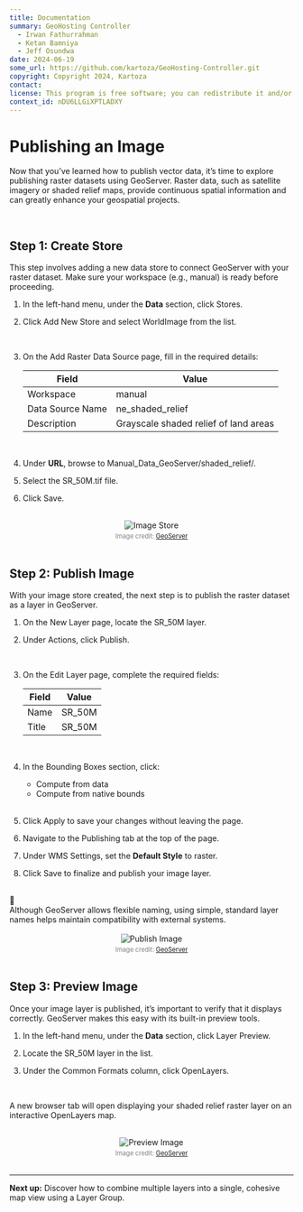 ```yaml
---
title: Documentation
summary: GeoHosting Controller
  - Irwan Fathurrahman
  - Ketan Bamniya
  - Jeff Osundwa
date: 2024-06-19
some_url: https://github.com/kartoza/GeoHosting-Controller.git
copyright: Copyright 2024, Kartoza
contact:
license: This program is free software; you can redistribute it and/or modify it under the terms of the GNU Affero General Public License as published by the Free Software Foundation; either version 3 of the License, or (at your option) any later version.
context_id: nDU6LLGiXPTLADXY
---
```


# Publishing an Image

Now that you’ve learned how to publish vector data, it’s time to explore publishing raster datasets using GeoServer. Raster data, such as satellite imagery or shaded relief maps, provide continuous spatial information and can greatly enhance your geospatial projects.

<br>

## Step 1: Create Store

This step involves adding a new data store to connect GeoServer with your raster dataset. Make sure your workspace (e.g., <span class="ui-filename">manual</span>) is ready before proceeding.

1. In the left-hand menu, under the **Data** section, click <span class="ui-generic-label">Stores</span>.

2. Click <span class="ui-generic-label">Add New Store</span> and select <span class="ui-generic-label">WorldImage</span> from the list.

      <br>

3. On the <span class="ui-page-label">Add Raster Data Source</span> page, fill in the required details:

     <table class="my-table-style">
     <thead>
     <tr>
          <th>Field</th>
          <th>Value</th>
     </tr>
     </thead>
     <tbody>
     <tr>
          <td>Workspace</td>
          <td>manual</td>
     </tr>
     <tr>
          <td>Data Source Name</td>
          <td>ne_shaded_relief</td>
     </tr>
     <tr>
          <td>Description</td>
          <td>Grayscale shaded relief of land areas</td>
     </tr>
     </tbody>
     </table>

     <br>

4. Under **URL**, browse to <span class="ui-filename">Manual_Data_GeoServer/shaded_relief/</span>.

5. Select the <span class="ui-filename">SR_50M.tif</span> file.

6. Click <span class="ui-generic-label">Save</span>.

<br>

<div style="text-align: center;">
  <img src="../../img/geoserver-img-16-1.png" alt="Image Store" width="auto">
  <div style="font-size: 0.8em; color: gray; margin-top: 4px;">
    Image credit: <a href="https://geoserver.org/" target="_blank">GeoServer</a>
  </div>
</div>

<br>

## Step 2: Publish Image

With your image store created, the next step is to publish the raster dataset as a layer in GeoServer.

1. On the <span class="ui-page-label">New Layer</span> page, locate the <span class="ui-filename">SR_50M</span> layer. 

2. Under Actions, click <span class="ui-generic-label">Publish</span>.

      <br>

3. On the <span class="ui-page-label">Edit Layer</span> page, complete the required fields:

     <table class="my-table-style">
     <thead>
     <tr>
          <th>Field</th>
          <th>Value</th>
     </tr>
     </thead>
     <tbody>
     <tr>
          <td>Name</td>
          <td>SR_50M</td>
     </tr>
     <tr>
          <td>Title</td>
          <td>SR_50M</td>
     </tr>
     </tbody>
     </table>

     <br>

4. In the Bounding Boxes section, click:

     - <span class="ui-generic-label">Compute from data</span>
     - <span class="ui-generic-label">Compute from native bounds</span>

     <br>

5. Click <span class="ui-generic-label">Apply</span> to save your changes without leaving the page.

6. Navigate to the <span class="ui-page-label">Publishing</span> tab at the top of the page.

7. Under WMS Settings, set the **Default Style** to <span class="ui-filename">raster</span>.

8. Click <span class="ui-generic-label">Save</span> to finalize and publish your image layer.

<br>

<div class="alert alert-note">
  <div class="alert-icon">📝</div>
  <div class="alert-text">
    Although GeoServer allows flexible naming, using simple, standard layer names helps maintain compatibility with external systems.
  </div>
</div>

<br>

<div style="text-align: center;">
  <img src="../../img/geoserver-img-16-2.png" alt="Publish Image" width="auto">
  <div style="font-size: 0.8em; color: gray; margin-top: 4px;">
    Image credit: <a href="https://geoserver.org/" target="_blank">GeoServer</a>
  </div>
</div>

<br>

## Step 3: Preview Image

Once your image layer is published, it’s important to verify that it displays correctly. GeoServer makes this easy with its built-in preview tools.

1. In the left-hand menu, under the **Data** section, click <span class="ui-generic-label">Layer Preview</span>.

2. Locate the <span class="ui-filename">SR_50M</span> layer in the list.

3. Under the Common Formats column, click <span class="ui-generic-label">OpenLayers</span>.

<br>

A new browser tab will open displaying your shaded relief raster layer on an interactive OpenLayers map.

<br>

<div style="text-align: center;">
  <img src="../../img/geoserver-img-15-3.png" alt="Preview Image" width="auto">
  <div style="font-size: 0.8em; color: gray; margin-top: 4px;">
    Image credit: <a href="https://geoserver.org/" target="_blank">GeoServer</a>
  </div>
</div>

<br>

---

**Next up:** Discover how to combine multiple layers into a single, cohesive map view using a Layer Group.

<br>
